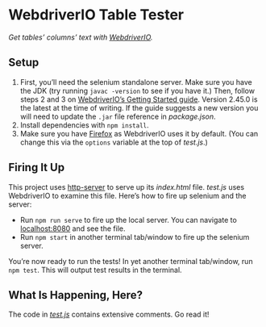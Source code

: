 # WebdriverIO Table Tester

_Get tables’ columns’ text with [WebdriverIO](http://webdriver.io)._

## Setup

1. First, you’ll need the selenium standalone server. Make sure you have the
   JDK (try running `javac -version` to see if you have it.) Then, follow steps
   2 and 3 on [WebdriverIO’s Getting Started
   guide](http://webdriver.io/guide.html). Version 2.45.0 is the latest at the
   time of writing. If the guide suggests a new version you will need to update
   the `.jar` file reference in _package.json_.
2. Install dependencies with `npm install`.
3. Make sure you have [Firefox](https://www.mozilla.org/en-US/firefox/new/) as
   WebdriverIO uses it by default. (You can change this via the `options`
   variable at the top of _test.js_.)

## Firing It Up

This project uses [http-server](https://www.npmjs.com/package/http-server) to
serve up its _index.html_ file. _test.js_ uses WebdriverIO to examine this file.
Here’s how to fire up selenium and the server:

* Run `npm run serve` to fire up the local server. You can navigate to
  [localhost:8080](http://localhost:8080) and see the file.
* Run `npm start` in another terminal tab/window to fire up the selenium server.

You’re now ready to run the tests! In yet another terminal tab/window, run `npm
test`. This will output test results in the terminal.

## What Is Happening, Here?

The code in 
_[test.js](https://github.com/swashcap/webdriverio-table-tester/blob/master/test.js)_
contains extensive comments. Go read it!

